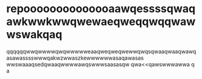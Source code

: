 # repoooooooooooooaawqessssqwaqawkwwkwwqwewaeqweqqwqqwawwswakqaq
qqqqqqwwqwwwwqwqwwwwweaaqweqweqwewwqwqsqwaaqwaaqwawqasawasssswwwqakwzwwaszkewwwwwwasaqawasas
wwswaaaqsedqwaaqwwwwawqswwwsaasasqw
qwa<<qawswwwawwa
q
a
